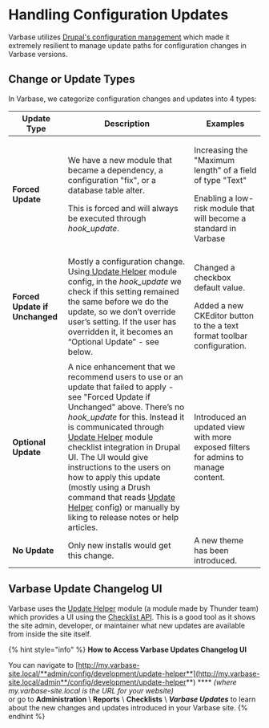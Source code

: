 # Handling Configuration Updates

Varbase utilizes [Drupal's configuration management](https://www.drupal.org/docs/8/configuration-management) which made it extremely resilient to manage update paths for configuration changes in Varbase versions.

## Change or Update Types

In Varbase, we categorize configuration changes and updates into 4 types:

| **Update Type**                | **Description**                                                                                                                                                                                                                                                                                                                                                                                                                                                                                                                                               | **Examples**                                                                                                                             |
| ------------------------------ | ------------------------------------------------------------------------------------------------------------------------------------------------------------------------------------------------------------------------------------------------------------------------------------------------------------------------------------------------------------------------------------------------------------------------------------------------------------------------------------------------------------------------------------------------------------- | ---------------------------------------------------------------------------------------------------------------------------------------- |
| **Forced Update**              | <p>We have a new module that became a dependency, a configuration "fix", or a database table alter.</p><p>This is forced and will always be executed through <em>hook_update</em>.</p>                                                                                                                                                                                                                                                                                                                                                                        | <p>Increasing the "Maximum length" of a field of type "Text"</p><p>Enabling a low-risk module that will become a standard in Varbase</p> |
| **Forced Update if Unchanged** | Mostly a configuration change. Using[ Update Helper](https://www.drupal.org/project/update_helper) module config, in the _hook\_update_ we check if this setting remained the same before we do the update, so we don’t override user’s setting. If the user has overridden it, it becomes an “Optional Update” - see below.                                                                                                                                                                                                                                  | <p>Changed a checkbox default value.</p><p>Added a new CKEditor button to the a text format toolbar configuration.</p>                   |
| **Optional Update**            | A nice enhancement that we recommend users to use or an update that failed to apply - see "Forced Update if Unchanged" above. There’s no _hook\_update_ for this. Instead it is communicated through [Update Helper](https://www.drupal.org/project/update_helper) module checklist integration in Drupal UI. The UI would give instructions to the users on how to apply this update (mostly using a Drush command that reads [Update Helper](https://www.drupal.org/project/update_helper) config) or manually by liking to release notes or help articles. | Introduced an updated view with more exposed filters for admins to manage content.                                                       |
| **No Update**                  | Only new installs would get this change.                                                                                                                                                                                                                                                                                                                                                                                                                                                                                                                      | A new theme has been introduced.                                                                                                         |

## Varbase Update Changelog UI

Varbase uses the [Update Helper](https://www.drupal.org/project/update_helper) module (a module made by Thunder team) which provides a UI using the [Checklist API](https://www.drupal.org/project/checklistapi). This is a good tool as it shows the site admin, developer, or maintainer what new updates are available from inside the site itself.

{% hint style="info" %}
**How to Access Varbase Updates Changelog UI**

You can navigate to [http://my.varbase-site.local/**admin/config/development/update-helper**](http://my.varbase-site.local/admin**/config/development/update-helper**) \*\*\*\* _(where my.varbase-site.local is the URL for your website)_\
or go to **Administration** \ **Reports** \ **Checklists** \ _**Varbase Updates**_ to learn about the new changes and updates introduced in your Varbase site.
{% endhint %}
